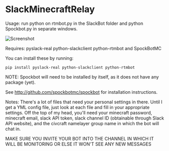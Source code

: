 # SlackMinecraftRelay

Usage: run python on rtmbot.py in the SlackBot folder and python Spockbot.py in separate windows.  

![Screenshot](https://i.imgur.com/HMzoJdw.png)

Requires: pyslack-real python-slackclient python-rtmbot and SpockBotMC

You can install these by running:

```pip install pyslack-real python-slackclient python-rtmbot```

NOTE: Spockbot will need to be installed by itself, as it does not have any package (yet).

See http://github.com/spockbotmc/spockbot for installation instructions. 

Notes: There's a lot of files that need your personal settings in there. Until I get a YML config file, just look at each file and fill in your appropriate settings. Off the top of my head, you'll need your minecraft password, minecraft email, slack API token, slack channel ID (obtainable through Slack API website), and the civcraft namelayer group name in which the bot will chat in. 

MAKE SURE YOU INVITE YOUR BOT INTO THE CHANNEL IN WHICH IT WILL BE MONITORING OR ELSE IT WON'T SEE ANY NEW MESSAGES
